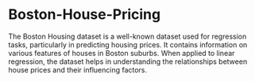 # Boston-House-Pricing
The Boston Housing dataset is a well-known dataset used for regression tasks, particularly in predicting housing prices. It contains information on various features of houses in Boston suburbs. When applied to linear regression, the dataset helps in understanding the relationships between house prices and their influencing factors.
